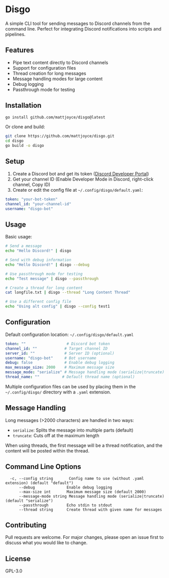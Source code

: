 # Disgo

A simple CLI tool for sending messages to Discord channels from the command line. Perfect for integrating Discord notifications into scripts and pipelines.

## Features

- Pipe text content directly to Discord channels
- Support for configuration files
- Thread creation for long messages
- Message handling modes for large content
- Debug logging
- Passthrough mode for testing

## Installation

```bash
go install github.com/mattjoyce/disgo@latest
```

Or clone and build:

```bash
git clone https://github.com/mattjoyce/disgo.git
cd disgo
go build -o disgo
```

## Setup

1. Create a Discord bot and get its token ([Discord Developer Portal](https://discord.com/developers/applications))
2. Get your channel ID (Enable Developer Mode in Discord, right-click channel, Copy ID)
3. Create or edit the config file at `~/.config/disgo/default.yaml`:

```yaml
token: "your-bot-token"
channel_id: "your-channel-id"
username: "disgo-bot"
```

## Usage

Basic usage:
```bash
# Send a message
echo "Hello Discord!" | disgo

# Send with debug information
echo "Hello Discord!" | disgo --debug

# Use passthrough mode for testing
echo "Test message" | disgo --passthrough

# Create a thread for long content
cat longfile.txt | disgo --thread "Long Content Thread"

# Use a different config file
echo "Using alt config" | disgo --config test1
```

## Configuration

Default configuration location: `~/.config/disgo/default.yaml`

```yaml
token: ""                  # Discord bot token
channel_id: ""            # Target channel ID
server_id: ""             # Server ID (optional)
username: "disgo-bot"     # Bot username
debug: false              # Enable debug logging
max_message_size: 2000    # Maximum message size
message_mode: "serialize" # Message handling mode (serialize|truncate)
thread_name: ""          # Default thread name (optional)
```

Multiple configuration files can be used by placing them in the `~/.config/disgo/` directory with a `.yaml` extension.

## Message Handling

Long messages (>2000 characters) are handled in two ways:

- `serialize`: Splits the message into multiple parts (default)
- `truncate`: Cuts off at the maximum length

When using threads, the first message will be a thread notification, and the content will be posted within the thread.

## Command Line Options

```
  -c, --config string       Config name to use (without .yaml extension) (default "default")
      --debug              Enable debug logging
      --max-size int       Maximum message size (default 2000)
      --message-mode string Message handling mode (serialize|truncate) (default "serialize")
      --passthrough        Echo stdin to stdout
      --thread string      Create thread with given name for messages
```

## Contributing

Pull requests are welcome. For major changes, please open an issue first to discuss what you would like to change.

## License

GPL-3.0